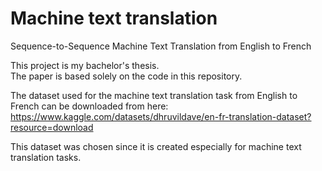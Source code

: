 # Machine text translation
Sequence-to-Sequence Machine Text Translation from English to French

This project is my bachelor's thesis. <br/>
The paper is based solely on the code in this repository. <br/>

The dataset used for the machine text translation task from English to French can be downloaded from here: <br/>
https://www.kaggle.com/datasets/dhruvildave/en-fr-translation-dataset?resource=download

This dataset was chosen since it is created especially for machine text translation tasks.
